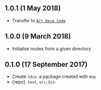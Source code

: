 ## 1.0.1 (1 May 2018)

- Transfer to [`Art Deco Code`](https://artdeco.bz)

## 1.0.0 (9 March 2018)

- Initialise routes from a given directory

## 0.1.0 (17 September 2017)

- Create `idio`: a package created with `mnp`
- [repo]: `test`, `src`, `bin`

